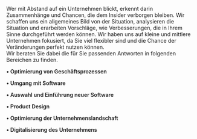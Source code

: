 

Wer mit Abstand auf ein Unternehmen blickt, erkennt darin Zusammenhänge und Chancen, die dem Insider verborgen bleiben. Wir schaffen uns ein allgemeines Bild von der Situation, analysieren die Situation und erarbeiten Vorschläge, wie Verbesserungen, die in Ihrem Sinne durchgeführt werden können. Wir haben uns auf kleine und mittlere Unternehmen fokusiert, da Sie viel flexibler sind und die Chance der Veränderungen perfekt nutzen können.  
Wir beraten Sie dabei die für Sie passenden Antworten in folgenden Bereichen zu finden.

<div >
<p style="font-weight: 600">&#8226 Optimierung von Geschäftsprozessen <br/></p>
<p style="font-weight: 600">&#8226 Umgang mit Software <br/></p>
<p style="font-weight: 600">&#8226 Auswahl und Einführung neuer Software <br/></p>
<p style="font-weight: 600">&#8226 Product Design <br/></p>
<p style="font-weight: 600">&#8226 Optimierung der Unternehmenslandschaft <br/></p>
<p style="font-weight: 600">&#8226 Digitalisierung des Unternehmens<br/></p>
</div>
